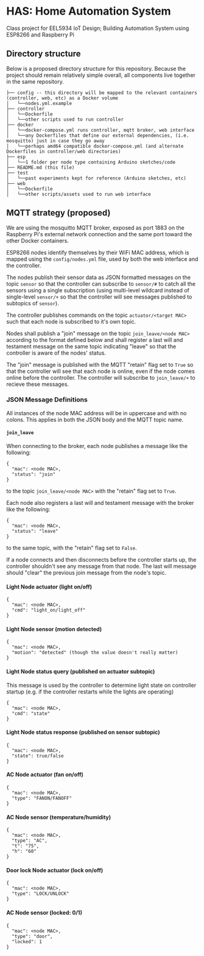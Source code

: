 # HAS: Home Automation System
Class project for EEL5934 IoT Design; Building Automation System using ESP8266 and Raspberry Pi

## Directory structure
Below is a proposed directory structure for this repository. Because the project should remain relatively simple overall, all components live together in the same repository.

```
├── config -- this directory will be mapped to the relevant containers (controller, web, etc) as a Docker volume
│   └──nodes.yml.example
├── controller
│   └──Dockerfile
│   └──other scripts used to run controller
├── docker
│   └──docker-compose.yml runs controller, mqtt broker, web interface
│   └──any Dockerfiles that define our external dependencies, (i.e. mosquitto) just in case they go away
│   └──perhaps amd64 compatible docker-compose.yml (and alternate Dockerfiles in controller/web directories)
├── esp
│   └──1 folder per node type containing Arduino sketches/code 
├── README.md (this file)
├── test
│   └──past experiments kept for reference (Arduino sketches, etc)
├── web
│   └──Dockerfile
│   └──other scripts/assets used to run web interface
```

## MQTT strategy (proposed)
We are using the mosquitto MQTT broker, exposed as port 1883 on the Raspberry Pi's external network connection and the same port toward the other Docker containers.

ESP8266 nodes identify themselves by their WiFi MAC address, which is mapped using the ```config/nodes.yml``` file, used by both the web interface and the controller. 

The nodes publish their sensor data as JSON formatted messages on the topic ```sensor``` so that the controller can subscribe to ```sensor/#``` to catch all the sensors using a single subscription (using multi-level wildcard instead of single-level ```sensor/+``` so that the controller will see messages published to subtopics of ```sensor```).

The controller publishes commands on the topic ```actuator/<target MAC>``` such that each node is subscribed to it's own topic. 

Nodes shall publish a "join" message on the topic ```join_leave/<node MAC>``` according to the format defined below and shall register a last will and testament message on the same topic indicating "leave" so that the controller is aware of the nodes' status. 

The "join" message is published with the MQTT "retain" flag set to ```True``` so that the controller will see that each node is online, even if the node comes online before the controller. The controller will subscribe to ```join_leave/+``` to recieve these messages.

### JSON Message Definitions
All instances of the node MAC address will be in uppercase and with no colons. This applies in both the JSON body and the MQTT topic name.

#### ```join_leave```
When connecting to the broker, each node publishes a message like the following:
```
{
  "mac": <node MAC>,
  "status": "join"
}
``` 
to the topic ```join_leave/<node MAC>``` with the "retain" flag set to ```True```.

Each node also registers a last will and testament message with the broker like the following:
```
{
  "mac": <node MAC>,
  "status": "leave"
}
```
to the same topic, with the "retain" flag set to ```False```. 

If a node connects and then disconnects before the controller starts up, the controller shouldn't see any message from that node. The last will message should "clear" the previous join message from the node's topic.

#### Light Node actuator (light on/off)
```
{
  "mac": <node MAC>,
  "cmd": "light_on/light_off"
}
```

#### Light Node sensor (motion detected)
```
{
  "mac": <node MAC>,
  "motion": "detected" (though the value doesn't really matter)
}
```

#### Light Node status query (published on actuator subtopic)
This message is used by the controller to determine light state on controller startup (e.g. if the controller restarts while the lights are operating)
```
{
  "mac": <node MAC>,
  "cmd": "state"
}
```

#### Light Node status response (published on sensor subtopic)
```
{
  "mac": <node MAC>,
  "state": true/false
}
```

#### AC Node actuator (fan on/off)
```
{
  "mac": <node MAC>,
  "type": "FANON/FANOFF"
}
```

#### AC Node sensor (temperature/humidity)
```
{
  "mac": <node MAC>,
  "type": "AC", 
  "t": "75", 
  "h": "60"
}
```

#### Door lock Node actuator (lock on/off)
```
{
  "mac": <node MAC>,
  "type": "LOCK/UNLOCK"
}
```

#### AC Node sensor (locked: 0/1)
```
{
  "mac": <node MAC>,
  "type": "door",
  "locked": 1
}
```